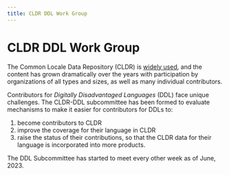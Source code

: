 ```yaml
---
title: CLDR DDL Work Group
---
```


# CLDR DDL Work Group

The Common Locale Data Repository (CLDR) is [widely used](/index), and the content has grown dramatically over the years with participation by organizations of all types and sizes, as well as many individual contributors.

Contributors for _Digitally Disadvantaged Languages_ (DDL) face unique challenges. The CLDR-DDL subcommittee has been formed to evaluate mechanisms to make it easier for contributors for DDLs to:

1. become contributors to CLDR
2. improve the coverage for their language in CLDR
3. raise the status of their contributions, so that the CLDR data for their language is incorporated into more products.

The DDL Subcommittee has started to meet every other week as of June, 2023.

